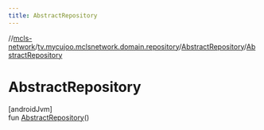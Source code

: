 ```yaml
---
title: AbstractRepository
---
```

//[mcls-network](../../../index.html)/[tv.mycujoo.mclsnetwork.domain.repository](../index.html)/[AbstractRepository](index.html)/[AbstractRepository](-abstract-repository.html)



# AbstractRepository



[androidJvm]\
fun [AbstractRepository](-abstract-repository.html)()




